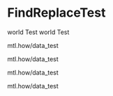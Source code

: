 # FindReplaceTest

world Test world Test


mtl.how/data_test


mtl.how/data_test

mtl.how/data_test

mtl.how/data_test

